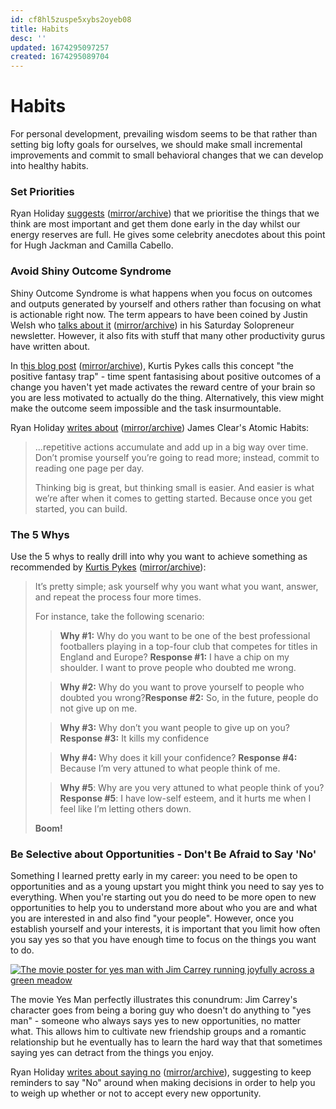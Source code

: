 ```yaml
---
id: cf8hl5zuspe5xybs2oyeb08
title: Habits
desc: ''
updated: 1674295097257
created: 1674295089704
---
```


# Habits

For personal development, prevailing wisdom seems to be that rather than setting big lofty goals for ourselves, we should make small incremental improvements and commit to small behavioral changes that we can develop into healthy habits.

### Set Priorities

Ryan Holiday [suggests](https://ryanholiday.net/the-secret-to-better-habits-in-2023/?amp=1) ([mirror/archive](https://archive.jamesravey.me/archive/1672561720.617201/singlefile.html)) that we prioritise the things that we think are most important and get them done early in the day whilst our energy reserves are full. He gives some celebrity anecdotes about this point for Hugh Jackman and Camilla Cabello.

### Avoid Shiny Outcome Syndrome

Shiny Outcome Syndrome is what happens when you focus on outcomes and outputs generated by yourself and others rather than focusing on what is actionable right now. The term appears to have been coined by Justin Welsh who [talks about it](https://www.justinwelsh.me/e/BAh7BjoWZW1haWxfZGVsaXZlcnlfaWRsKwjD5j5%2BAgA%3D--5c4085e8e4780b1b5089742c237b4a15d5cbf424?skip_click_tracking=true) ([mirror/archive](https://archive.jamesravey.me/archive/1672561215.212777/singlefile.html)) in his Saturday Solopreneur newsletter. However, it also fits with stuff that many other productivity gurus have written about.

In t[his blog post](https://medium.com/swlh/dont-just-set-goals-build-systems-8158ac541df) ([mirror/archive](https://archive.jamesravey.me/archive/1672560791.265052/singlefile.html)), Kurtis Pykes calls this concept "the positive fantasy trap" - time spent fantasising about positive outcomes of a change you haven't yet made activates the reward centre of your brain so you are less motivated to actually do the thing. Alternatively, this view might make the outcome seem impossible and the task insurmountable.

Ryan Holiday [writes about](https://ryanholiday.net/the-secret-to-better-habits-in-2023/?amp=1) ([mirror/archive](https://archive.jamesravey.me/archive/1672561720.617201/singlefile.html)) James Clear's Atomic Habits:

> ...repetitive actions accumulate and add up in a big way over time. Don’t promise yourself you’re going to read more; instead, commit to reading one page per day.
> 
> Thinking big is great, but thinking small is easier. And easier is what we’re after when it comes to getting started. Because once you get started, you can build.

### The 5 Whys  


Use the 5 whys to really drill into why you want to achieve something as recommended by [Kurtis Pykes](https://medium.com/swlh/dont-just-set-goals-build-systems-8158ac541df) ([mirror/archive](https://archive.jamesravey.me/archive/1672560791.265052/singlefile.html)):

> It’s pretty simple; ask yourself why you want what you want, answer, and repeat the process four more times.
> 
> For instance, take the following scenario:
> 
> > **Why #1:** Why do you want to be one of the best professional footballers playing in a top-four club that competes for titles in England and Europe? **Response #1:** I have a chip on my shoulder. I want to prove people who doubted me wrong.
> 
> > **Why #2:** Why do you want to prove yourself to people who doubted you wrong?**Response #2:** So, in the future, people do not give up on me.
> 
> > **Why #3:** Why don’t you want people to give up on you? **Response #3:** It kills my confidence
> 
> > **Why #4:** Why does it kill your confidence? **Response #4:** Because I’m very attuned to what people think of me.
> 
> > **Why #5**: Why are you very attuned to what people think of you? **Response #5**: I have low-self esteem, and it hurts me when I feel like I’m letting others down.
> 
> **Boom!**


### Be Selective about Opportunities - Don't Be Afraid to Say 'No'  


Something I learned pretty early in my career: you need to be open to opportunities and as a young upstart you might think you need to say yes to everything. When you're starting out you do need to be more open to new opportunities to help you to understand more about who you are and what you are interested in and also find "your people". However, once you establish yourself and your interests, it is important that you limit how often you say yes so that you have enough time to focus on the things you want to do.

[![The movie poster for yes man with Jim Carrey running joyfully across a green meadow](https://wiki.jamesravey.me/uploads/images/gallery/2023-01/scaled-1680-/image.png)](https://wiki.jamesravey.me/uploads/images/gallery/2023-01/image.png)

The movie Yes Man perfectly illustrates this conundrum: Jim Carrey's character goes from being a boring guy who doesn't do anything to "yes man" - someone who always says yes to new opportunities, no matter what. This allows him to cultivate new friendship groups and a romantic relationship but he eventually has to learn the hard way that that sometimes saying yes can detract from the things you enjoy.

Ryan Holiday [writes about saying no](https://ryanholiday.net/the-secret-to-better-habits-in-2023/?amp=1) ([mirror/archive](https://archive.jamesravey.me/archive/1672561720.617201/singlefile.html)), suggesting to keep reminders to say "No" around when making decisions in order to help you to weigh up whether or not to accept every new opportunity.